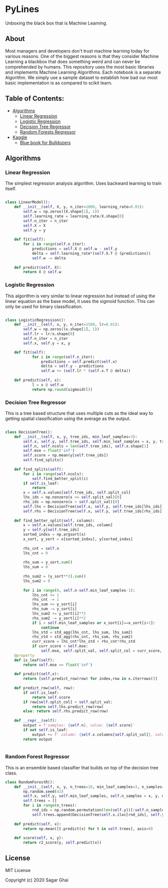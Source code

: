 # PyLines

Unboxing the black box that is Machine Learning. 

## About

Most managers and developers don't trust machine learning today for various reasons. One of the biggest reasons is that they consider Machine Learning a blackbox that does something weird and can never be comprehended by humans. This repository uses the most basic libraries and implements Machine Learning Algorithms. Each notebook is a separate Algorithm. We simply use a sample dataset to establish how bad our most basic implementation is as compared to scikit learn. 

## Table of Contents:

 - [Algorithms](#algorithms)
     * [Linear Regression](#linear-regression)
     * [Logistic Regression](#logistic-regression)
     * [Decision Tree Regressor](#decision-tree-regressor)
     * [Random Forests Regressor](#random-forest-regressor)
 - [Kaggle](#kaggle)
     * [Blue book for Bulldozers](#blue-book-for-bulldozers)

## Algorithms

### Linear Regression

The simplest regression analysis algorithm. Uses backward learning to train itself. 

```python

class LinearModel():
    def __init__(self, X, y, n_iter=1000, learning_rate=0.01):
        self.w = np.zeros((X.shape[1], 1))
        self.learning_rate = learning_rate/X.shape[0]
        self.n_iter = n_iter
        self.X = X
        self.y = y
        
    def fit(self):
        for i in range(self.n_iter):
            predictions = self.X @ self.w - self.y
            delta = self.learning_rate*(self.X.T @ (predictions))
            self.w -= delta
    
    def predict(self, X):
        return X @ self.w
```

### Logistic Regression

This algorithm is very similar to linear regression but instead of using the linear equation as the base model, it uses the sigmoid function. This can only be used for binary classification. 

```python

class LogisticRegression():
    def __init__(self, x, y, n_iter=1500, lr=0.01):
        self.w = np.zeros((x.shape[1], 1))
        self.lr = lr/x.shape[0]
        self.n_iter = n_iter
        self.x, self.y = x, y

    def fit(self):
            for i in range(self.n_iter):
                predictions = self.predict(self.x)
                delta = self.y - predictions
                self.w += (self.lr * (self.x.T @ delta))
        
    def predict(self, x):
            l = x @ self.w
            return np.round(sigmoid(l))
```

### Decision Tree Regressor

This is a tree based structure that uses multiple cuts as the ideal way to getting spatial classification using the average as the output.

```python

class DecisionTree():
    def __init__(self, x, y, tree_ids, min_leaf_samples=3):
        self.x, self.y, self.tree_ids, self.min_leaf_samples = x, y, tree_ids, min_leaf_samples
        self.n, self.ncols = len(self.tree_ids), self.x.shape[1]
        self.mse = float('inf')
        self.score = np.mean(y[self.tree_ids])
        self.find_splits()
    
    def find_splits(self):
        for i in range(self.ncols):
            self.find_better_split(i)
        if self.is_leaf: 
            return
        x = self.x.values[self.tree_ids, self.split_col]
        lhs_ids = np.nonzero(x <= self.split_val)[0]
        rhs_ids = np.nonzero(x > self.split_val)[0]
        self.lhs = DecisionTree(self.x, self.y, self.tree_ids[lhs_ids])
        self.rhs = DecisionTree(self.x, self.y, self.tree_ids[rhs_ids])
        
    def find_better_split(self, column):
        x = self.x.values[self.tree_ids, column]
        y = self.y[self.tree_ids]
        sorted_indxs = np.argsort(x)
        x_sort, y_sort = x[sorted_indxs], y[sorted_indxs]
        
        rhs_cnt = self.n
        lhs_cnt = 0
        
        rhs_sum = y_sort.sum()
        lhs_sum = 0
        
        rhs_sum2 = (y_sort**2).sum()
        lhs_sum2 = 0
        
        for i in range(0, self.n-self.min_leaf_samples-1):
            lhs_cnt += 1
            rhs_cnt -= 1
            lhs_sum += y_sort[i]
            rhs_sum -= y_sort[i]
            lhs_sum2 += y_sort[i]**2
            rhs_sum2 -= y_sort[i]**2
            if i < self.min_leaf_samples or x_sort[i]==x_sort[i+1]:
                continue
            lhs_std = std_agg(lhs_cnt, lhs_sum, lhs_sum2)
            rhs_std = std_agg(rhs_cnt, rhs_sum, rhs_sum2)
            curr_score = lhs_cnt*lhs_std + rhs_cnt*rhs_std
            if curr_score < self.mse:
                self.mse, self.split_val, self.split_col = curr_score, x_sort[i], column
    @property       
    def is_leaf(self):
        return self.mse == float('inf')
    
    def predict(self,x):
        return [self.predict_row(row) for index,row in x.iterrows()]
    
    def predict_row(self, row):
        if self.is_leaf:
            return self.score
        if row[self.split_col] < self.split_val:
            return self.lhs.predict_row(row)
        else: return self.rhs.predict_row(row)
    
    def __repr__(self):
        output = f'samples: {self.n}, value: {self.score}'
        if not self.is_leaf:
            output += f' column: {self.x.columns[self.split_col]}, value: {self.split_val}'
        return output
        
```

### Random Forest Regressor

This is an ensemble based classifier that builds on top of the decision tree class.

```python
class RandomForestR():
    def __init__(self, x, y, n_trees=10, min_leaf_samples=3, n_samples=50):
        np.random.seed(42)
        self.x, self.y, self.min_leaf_samples, self.n_samples = x, y, min_leaf_samples, n_samples
        self.trees = []
        for i in range(n_trees):
            rnd_ids = np.random.permutation(len(self.y))[:self.n_samples]
            self.trees.append(DecisionTree(self.x.iloc[rnd_ids], self.y[rnd_ids], np.array(range(len(rnd_ids))), self.min_leaf_samples))
    
    def predict(self, x):
        return np.mean([t.predict(x) for t in self.trees], axis=0)
    
    def score(self, x, y):
        return r2_score(y, self.predict(x))

```

## License

MIT License

Copyright (c) 2020 Sagar Ghai
